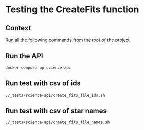 # Testing the CreateFits function

## Context

Run all the following commands from the root of the project 

## Run the API

```bash
docker-compose up science-api
```

## Run test with csv of ids

```bash
./_tests/science-api/create_fits_file_ids.sh
```


## Run test with csv of star names

```bash
./_tests/science-api/create_fits_file_names.sh
```